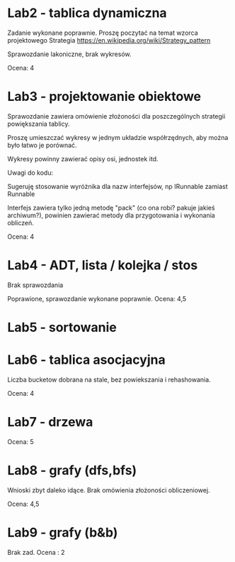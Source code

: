 # Lab2 - tablica dynamiczna

Zadanie wykonane poprawnie.
Proszę poczytać na temat wzorca projektowego Strategia
https://en.wikipedia.org/wiki/Strategy_pattern

Sprawozdanie lakoniczne, brak wykresów.

Ocena: 4

# Lab3 - projektowanie obiektowe

Sprawozdanie zawiera omówienie złożoności dla poszczególnych strategii
powiększania tablicy.

Proszę umieszczać wykresy w jednym układzie współrzędnych,
aby można było łatwo je porównać.

Wykresy powinny zawierać opisy osi, jednostek itd.

Uwagi do kodu:

Sugeruję stosowanie wyróżnika dla nazw interfejsów, np IRunnable zamiast Runnable

Interfejs zawiera tylko jedną metodę "pack" (co ona robi? pakuje jakieś archiwum?),
powinien zawierać metody dla przygotowania i wykonania obliczeń.



Ocena: 4


# Lab4 - ADT, lista / kolejka / stos

Brak sprawozdania

Poprawione, sprawozdanie wykonane poprawnie.
Ocena: 4,5

# Lab5 - sortowanie

# Lab6 - tablica asocjacyjna

Liczba bucketow dobrana na stale, bez powiekszania i rehashowania.

Ocena: 4

# Lab7 - drzewa

Ocena: 5

# Lab8 - grafy (dfs,bfs)

Wnioski zbyt daleko idące. Brak omówienia złożoności obliczeniowej.

Ocena: 4,5

# Lab9 - grafy (b&b)

Brak zad.
Ocena : 2
